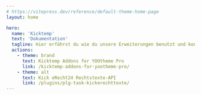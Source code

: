 ```yaml
---
# https://vitepress.dev/reference/default-theme-home-page
layout: home

hero:
  name: 'Kicktemp'
  text: 'Dokumentation'
  tagline: Hier erfährst du wie du unsere Erweiterungen benutzt und konfigurierst.
  actions:
    - theme: brand
      text: Kicktemp Addons for YOOtheme Pro
      link: /kicktemp-addons-for-yootheme-pro/
    - theme: alt
      text: Kick eRecht24 Rechtstexte-API
      link: /plugins/plg-task-kickerechttexte/
---
```

